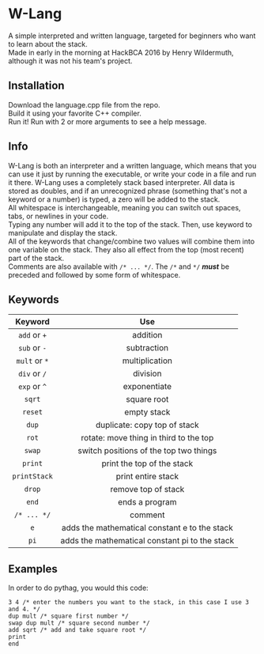# W-Lang
A simple interpreted and written language, targeted for beginners who want to learn about the stack.  
Made in early in the morning at HackBCA 2016 by Henry Wildermuth, although it was not his team's project.

## Installation
Download the language.cpp file from the repo.  
Build it using your favorite C++ compiler.  
Run it!  Run with 2 or more arguments to see a help message.

## Info
W-Lang is both an interpreter and a written language, which means that you can use it just by running the executable, or write your code in a file and run it there.
W-Lang uses a completely stack based interpreter. All data is stored as doubles, and if an unrecognized phrase (something that's not a keyword or a number) is typed, a zero will be added to the stack.  
All whitespace is interchangeable, meaning you can switch out spaces, tabs, or newlines in your code.  
Typing any number will add it to the top of the stack. Then, use keyword to manipulate and display the stack.  
All of the keywords that change/combine two values will combine them into one variable on the stack.  They also all effect from the top (most recent) part of the stack.  
Comments are also available with `/* ... */`. The `/*` and `*/` **_must_** be preceded and followed by some form of whitespace.

## Keywords
| Keyword| Use |
| :----: | :-: |
| `add` or `+`  | addition |
| `sub` or `-`  | subtraction |
| `mult` or `*` | multiplication |
| `div` or `/`  | division |
| `exp` or `^`  | exponentiate |
| `sqrt`     | square root |
| `reset`     | empty stack |
| `dup`     | duplicate: copy top of stack |
| `rot`     | rotate: move thing in third to the top |
| `swap`     | switch positions of the top two things |
| `print`     | print the top of the stack |
| `printStack`     | print entire stack |
| `drop`     | remove top of stack |
| `end`     | ends a program |
| `/* ... */`     | comment |
| `e` | adds the mathematical constant e to the stack |
| `pi` | adds the mathematical constant pi to the stack |

## Examples
In order to do pythag, you would this code:
```
3 4 /* enter the numbers you want to the stack, in this case I use 3 and 4. */
dup mult /* square first number */
swap dup mult /* square second number */
add sqrt /* add and take square root */
print
end
```
